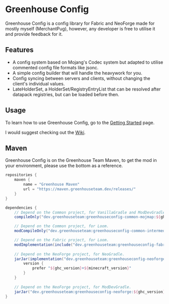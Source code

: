 # Greenhouse Config
Greenhouse Config is a config library for Fabric and NeoForge made for mostly myself (MerchantPug), however, any developer is free to utilise it and provide feedback for it.

## Features
- A config system based on Mojang's Codec system but adapted to utilise commented config file formats like jsonc.
- A simple config builder that will handle the heavywork for you.
- Config syncing between servers and clients, without changing the client's individual values.
- LateHolderSet, a HolderSet/RegistryEntryList that can be resolved after datapack registries, but can be loaded before then.

## Usage
To learn how to use Greenhouse Config, go to the [Getting Started](https://github.com/GreenhouseTeam/greenhouse-config/wiki/Getting-Started-%E2%80%90-1.x.x) page.

I would suggest checking out the [Wiki](https://github.com/GreenhouseTeam/greenhouse-config/wiki/).

## Maven
Greenhouse Config is on the Greenhouse Team Maven, to get the mod in your environment, please use the bottom as a reference.

```groovy
repositories {
    maven {
        name = "Greenhouse Maven"
        url = "https://maven.greenhouseteam.dev/releases/"
    }
}

dependencies {
    // Depend on the Common project, for VanillaGradle and ModDevGradle.
    compileOnly("dev.greenhouseteam:greenhouseconfig-common-mojmap:${ghc_version}+${minecraft_version}")

    // Depend on the Common project, for Loom.
    modCompileOnly("dev.greenhouseteam:greenhouseconfig-common-intermediary:${ghc_version}+${minecraft_version}")

    // Depend on the Fabric project, for Loom.
    modImplementation(include("dev.greenhouseteam:greenhouseconfig-fabric:${ghc_version}+${minecraft_version}"))
    
    // Depend on the NeoForge project, for NeoGradle.
    jarJar(implementation("dev.greenhouseteam:greenhouseconfig-neoforge:[${ghc_version}+${minecraft_version},)")) {
        version {
            prefer "${ghc_version}+${minecraft_version}"
        }
    }
    
    // Depend on the NeoForge project, for ModDevGradle.
    jarJar("dev.greenhouseteam:greenhouseconfig-neoforge:${ghc_version}+${minecraft_version}")
}
```
